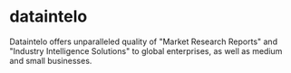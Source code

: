 # dataintelo
Dataintelo offers unparalleled quality of "Market Research Reports" and "Industry Intelligence Solutions" to global enterprises, as well as medium and small businesses.
